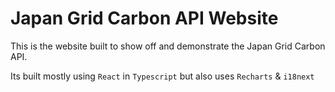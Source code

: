 # Japan Grid Carbon API Website

This is the website built to show off and demonstrate the Japan Grid Carbon API.

Its built mostly using `React` in `Typescript` but also uses `Recharts` & `i18next`
